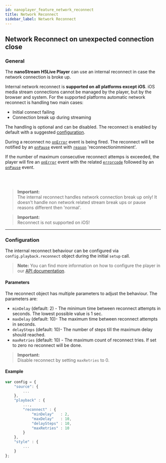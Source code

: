 ```yaml
--- 
id: nanoplayer_feature_network_reconnect
title: Network Reconnect
sidebar_label: Network Reconnect
--- 
```


## Network Reconnect on unexpected connection close

### General
The **nanoStream H5Live Player** can use an internal reconnect in case the network connection is broke up.

Internal network reconnect is **supported on all platforms except iOS**. iOS media stream connections cannot be managed by the player, but by the browser and system.
For the supported platforms automatic network reconnect is handling two main cases:
* Initial connect failing
* Connection break up during streaming

The handling is optional and can be disabled. The reconnect is enabled by default with a suggested [configuration](#configuration).

During a reconnect no [`onError`](../nanoplayer_api/#onerror) event is being fired. 
The reconnect will be notified by an [`onPause`](../nanoplayer_api/#onpause) event with [`reason`](../nanoplayer_api/#nanoplayerpausereason--codestringcode) 'reconnectionimminent'.

If the number of maximum consecutive reconnect attemps is exceeded, 
the player will fire an [`onError`](../nanoplayer_api/#onerror) event with the related [`errorcode`](../nanoplayer_api/#nanoplayererrorcode--codenumbercode) followed by an [`onPause`](../nanoplayer_api/#onpause) event. 

<br>
<br>

> **Important:** <br>
> The internal reconnect handles network connection break up only! It doesn't handle non network related stream break ups or pause reasons different then 'normal'.

> **Important:** <br>
> Reconnect is not supported on iOS!

<hr>

### Configuration

The internal reconnect behaviour can be configured via `config.playback.reconnect` object during the initial `setup` call.

> **Note:** You can find more information on how to configure the player in our [API documentation](../nanoplayer_api/#nanoplayerconfig--codeobjectcode).

#### Parameters
The reconnect object has multiple parameters to adjust the behaviour. The parameters are:

* `minDelay` (default: 2) - The minimum time between reconnect attempts in seconds. The lowest possible value is 1 sec.
* `maxDelay` (default: 10)- The maximum time between reconnect attempts in seconds.
* `delaySteps` (default: 10)- The number of steps till the maximum delay should reached.
* `maxRetries` (default: 10) - The maximum count of reconnect tries. If set to zero no reconnect will be done.

> **Important:** <br>
> Disable reconnect by setting `maxRetries` to 0.

#### Example
```javascript
var config = {
    "source": {
        ...
    },
    "playback" : {
        ...,
        "reconnect" : {
            "minDelay"   : 2,
            "maxDelay"   : 10,
            "delaySteps" : 10,
            "maxRetries" : 10
        }
    },
    "style" : {
        ...
    }
};
```
